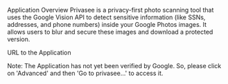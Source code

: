 Application Overview
Privasee is a privacy-first photo scanning tool that uses the Google Vision API to detect sensitive information (like SSNs, addresses, and phone numbers) inside your Google Photos images. It allows users to blur and secure these images and download a protected version.

URL to the Application

Note: The Application has not yet been verified by Google. So, please click on 'Advanced' and then 'Go to privasee...' to access it.

